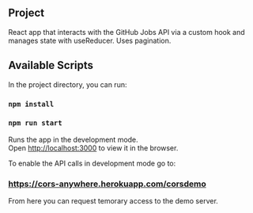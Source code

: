 ## Project
React app that interacts with the GitHub Jobs API via a custom hook and manages state with useReducer.
Uses pagination.


## Available Scripts

In the project directory, you can run:
### `npm install`

### `npm run start`

Runs the app in the development mode.<br />
Open [http://localhost:3000](http://localhost:3000) to view it in the browser.

To enable the API calls in development mode go to:
### https://cors-anywhere.herokuapp.com/corsdemo
From here you can request temorary access to the demo server.
